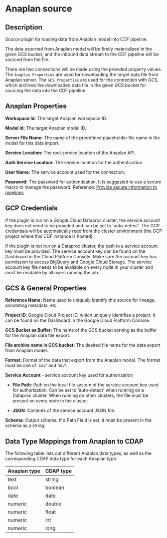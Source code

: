 # Anaplan source

Description
-----------
Source plugin for loading data from Anaplan model into CDF pipeline.

The data exported from Anaplan model will be firstly materialized in the given GCS bucket, 
and the inbound data stream to the CDF pipeline will be sourced from the file.

There are two connections will be made using the provided property values. The `Anaplan Properties` are used for downloading the target data file from Anaplan server. 
The `GCS Properties` are used for the connection with GCS, which archives the downloaded data file in the given GCS bucket for sourcing the data into the CDF pipeline.

Anaplan Properties
----------
**Workspace Id:** The target Anaplan workspace ID.
 
**Model Id:** The target Anaplan model ID.

**Server File Name:** The name of the predefined placeholder file name in the model for this data import.

**Service Location:** The root service location of the Anaplan API.
 
**Auth Service Location:** The service location for the authentication.

**User Name:** The service account used for the connection.

**Password:** The password for authentication. It is suggested to use a secure macro to manage the password. 
Reference: [Provide secure information to pipelines](https://datafusion.atlassian.net/wiki/spaces/KB/pages/32276556/Provide+secure+information+to+pipelines)

GCP Credentials
-----------
If the plugin is run on a Google Cloud Dataproc cluster, the service account key does not need to be
provided and can be set to 'auto-detect'.
The GCP credentials will be automatically read from the cluster environment (the GCP project where this CDF instance is hosted).

If the plugin is not run on a Dataproc cluster, the path to a service account key must be provided.
The service account key can be found on the Dashboard in the Cloud Platform Console.
Make sure the account key has permission to access BigQuery and Google Cloud Storage.
The service account key file needs to be available on every node in your cluster and
must be readable by all users running the job.

GCS & General Properties
----------
**Reference Name:** Name used to uniquely identify this source for lineage, annotating metadata, etc.

**Project ID**: Google Cloud Project ID, which uniquely identifies a project.
It can be found on the Dashboard in the Google Cloud Platform Console.

**GCS Bucket as Buffer:** The name of the GCS bucket serving as the buffer for the Anaplan data file export.

**File archive name in GCS bucket:** The desired file name for the data export from Anaplan model.

**Format:** Format of the data that export from the Anaplan model.
The format must be one of 'csv' and 'tsv'.

**Service Account**  - service account key used for authorization

* **File Path**: Path on the local file system of the service account key used for
authorization. Can be set to 'auto-detect' when running on a Dataproc cluster.
When running on other clusters, the file must be present on every node in the cluster.

* **JSON**: Contents of the service account JSON file.

**Schema:** Output schema. If a Path Field is set, it must be present in the schema as a string.

Data Type Mappings from Anaplan to CDAP
----------
The following table lists out different Anaplan data types, as well as the 
corresponding CDAP data type for each Anaplan type.

| Anaplan type   | CDAP type      |
|--------------- |----------------| 
| text           | string         |
| bool           | boolean        |
| date           | date           |
| numeric        | double         |
| numeric        | float          |
| numeric        | int            |
| numeric        | long           |